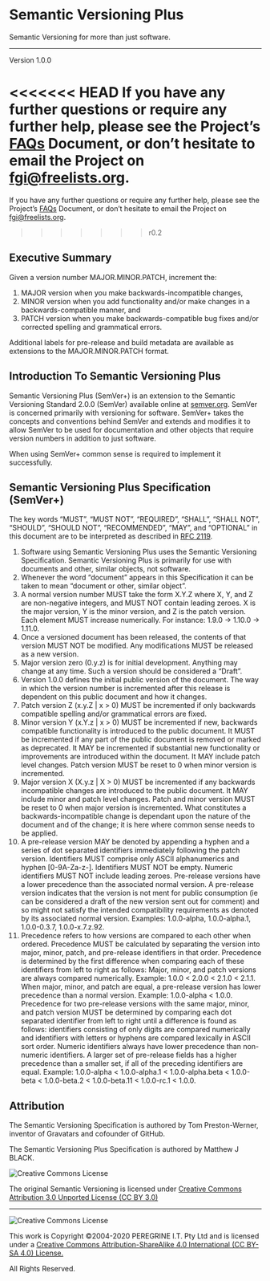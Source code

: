 # Semantic Versioning Plus

Semantic Versioning for more than just software.

---

Version 1.0.0

<<<<<<< HEAD
If you have any further questions or require any further help, please see the Project&rsquo;s [FAQs](https://github.com/Dulux-Oz/FGI/tree/master/Project_Documentation/FAQs.md) Document, or don&rsquo;t hesitate to email the Project on <fgi@freelists.org>.
=======
If you have any further questions or require any further help, please see the Project&rsquo;s [FAQs](FAQs.md) Document, or don&rsquo;t hesitate to email the Project on <fgi@freelists.org>.
>>>>>>> r0.2

## Executive Summary

Given a version number MAJOR.MINOR.PATCH, increment the:

1. MAJOR version when you make backwards-incompatible changes,
2. MINOR version when you add functionality and/or make changes in a backwards-compatible manner, and
3. PATCH version when you make backwards-compatible bug fixes and/or corrected spelling and grammatical errors.

Additional labels for pre-release and build metadata are available as extensions to the MAJOR.MINOR.PATCH format.

## Introduction To Semantic Versioning Plus

Semantic Versioning Plus (SemVer+) is an extension to the Semantic Versioning Standard 2.0.0 (SemVer) available online at [semver.org](http://semver.org). SemVer is concerned primarily with versioning for software. SemVer+ takes the concepts and conventions behind SemVer and extends and modifies it to allow SemVer to be used for documentation and other objects that require version numbers in addition to just software.

When using SemVer+ common sense is required to implement it successfully.

## Semantic Versioning Plus Specification (SemVer+)

The key words &ldquo;MUST&rdquo;, &ldquo;MUST NOT&rdquo;, &ldquo;REQUIRED&rdquo;, &ldquo;SHALL&rdquo;, &ldquo;SHALL NOT&rdquo;, &ldquo;SHOULD&rdquo;, &ldquo;SHOULD NOT&rdquo;, &ldquo;RECOMMENDED&rdquo;, &ldquo;MAY&rdquo;, and &ldquo;OPTIONAL&rdquo; in this document are to be interpreted as described in [RFC 2119](https://tools.ietf.org/html/rfc2119).

1. Software using Semantic Versioning Plus uses the Semantic Versioning Specification. Semantic Versioning Plus is primarily for use with documents and other, similar objects, not software.
2. Whenever the word &ldquo;document&rdquo; appears in this Specification it can be taken to mean &ldquo;document or other, similar object&rdquo;.
3. A normal version number MUST take the form X.Y.Z where X, Y, and Z are non-negative integers, and MUST NOT contain leading zeroes. X is the major version, Y is the minor version, and Z is the patch version. Each element MUST increase numerically. For instance: 1.9.0 -> 1.10.0 -> 1.11.0.
4. Once a versioned document has been released, the contents of that version MUST NOT be modified. Any modifications MUST be released as a new version.
5. Major version zero (0.y.z) is for initial development. Anything may change at any time. Such a version should be considered a &ldquo;Draft&rdquo;.
6. Version 1.0.0 defines the initial public version of the document. The way in which the version number is incremented after this release is dependent on this public document and how it changes.
7. Patch version Z (x.y.Z | x > 0) MUST be incremented if only backwards compatible spelling and/or grammatical errors are fixed.
8. Minor version Y (x.Y.z | x > 0) MUST be incremented if new, backwards compatible functionality is introduced to the public document. It MUST be incremented if any part of the public document is removed or marked as deprecated. It MAY be incremented if substantial new functionality or improvements are introduced within the document. It MAY include patch level changes. Patch version MUST be reset to 0 when minor version is incremented.
9. Major version X (X.y.z | X > 0) MUST be incremented if any backwards incompatible changes are introduced to the public document. It MAY include minor and patch level changes. Patch and minor version MUST be reset to 0 when major version is incremented. What constitutes a backwards-incompatible change is dependant upon the nature of the document and of the change; it is here where common sense needs to be applied.
10. A pre-release version MAY be denoted by appending a hyphen and a series of dot separated identifiers immediately following the patch version. Identifiers MUST comprise only ASCII alphanumerics and hyphen [0-9A-Za-z-]. Identifiers MUST NOT be empty. Numeric identifiers MUST NOT include leading zeroes. Pre-release versions have a lower precedence than the associated normal version. A pre-release version indicates that the version is not ment for public consumption (ie can be considered a draft of the new version sent out for comment) and so might not satisfy the intended compatibility requirements as denoted by its associated normal version. Examples: 1.0.0-alpha, 1.0.0-alpha.1, 1.0.0-0.3.7, 1.0.0-x.7.z.92.
11. Precedence refers to how versions are compared to each other when ordered. Precedence MUST be calculated by separating the version into major, minor, patch, and pre-release identifiers in that order. Precedence is determined by the first difference when comparing each of these identifiers from left to right as follows: Major, minor, and patch versions are always compared numerically. Example: 1.0.0 < 2.0.0 < 2.1.0 < 2.1.1. When major, minor, and patch are equal, a pre-release version has lower precedence than a normal version. Example: 1.0.0-alpha < 1.0.0. Precedence for two pre-release versions with the same major, minor, and patch version MUST be determined by comparing each dot separated identifier from left to right until a difference is found as follows: identifiers consisting of only digits are compared numerically and identifiers with letters or hyphens are compared lexically in ASCII sort order. Numeric identifiers always have lower precedence than non-numeric identifiers. A larger set of pre-release fields has a higher precedence than a smaller set, if all of the preceding identifiers are equal. Example: 1.0.0-alpha < 1.0.0-alpha.1 < 1.0.0-alpha.beta < 1.0.0-beta < 1.0.0-beta.2 < 1.0.0-beta.11 < 1.0.0-rc.1 < 1.0.0.

## Attribution

The Semantic Versioning Specification is authored by Tom Preston-Werner, inventor of Gravatars and cofounder of GitHub.

The Semantic Versioning Plus Specification is authored by Matthew J BLACK.

![Creative Commons License](https://i.creativecommons.org/l/by-sa/3.0/88x31.png "Creative Commons License")

The original Semantic Versioning is licensed under [Creative Commons Attribution 3.0 Unported License (CC BY 3.0)](https://creativecommons.org/licenses/by/3.0/)

---

![Creative Commons License](https://i.creativecommons.org/l/by-sa/4.0/88x31.png "Creative Commons License")

This work is Copyright &copy;2004-2020 PEREGRINE I.T. Pty Ltd and is licensed under a [Creative Commons Attribution-ShareAlike 4.0 International (CC BY-SA 4.0) License.](https://creativecommons.org/licenses/by-sa/4.0/)

All Rights Reserved.
